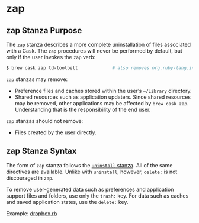 # zap

## zap Stanza Purpose

The `zap` stanza describes a more complete uninstallation of files associated with a Cask. The `zap` procedures will never be performed by default, but only if the user invokes the `zap` verb:

```bash
$ brew cask zap td-toolbelt             # also removes org.ruby-lang.installer
```

`zap` stanzas may remove:

* Preference files and caches stored within the user’s `~/Library` directory.
* Shared resources such as application updaters. Since shared resources may be removed, other applications may be affected by `brew cask zap`. Understanding that is the responsibility of the end user.

`zap` stanzas should not remove:

* Files created by the user directly.

## zap Stanza Syntax

The form of `zap` stanza follows the [`uninstall` stanza](uninstall.md). All of the same directives are available. Unlike with `uninstall`, however, `delete:` is not discouraged in `zap`.

To remove user-generated data such as preferences and application support files and folders, use only the `trash:` key. For data such as caches and saved application states, use the `delete:` key.

Example: [dropbox.rb](https://github.com/caskroom/homebrew-cask/blob/4690b1cfe65ab4bec1b1a2545e2275450aba52d5/Casks/dropbox.rb#L26-L33)

